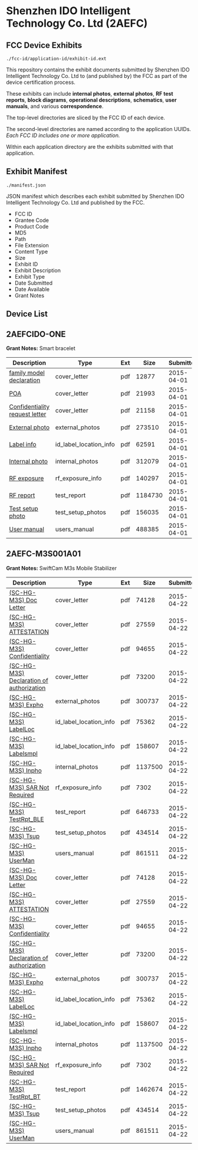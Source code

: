 # Shenzhen IDO Intelligent Technology Co. Ltd (2AEFC)
## FCC Device Exhibits

```
./fcc-id/application-id/exhibit-id.ext
```

This repository contains the exhibit documents submitted by Shenzhen IDO Intelligent Technology Co. Ltd to (and published by) the FCC as part of the device certification process.

These exhibits can include **internal photos**, **external photos**, **RF test reports**, **block diagrams**, **operational descriptions**, **schematics**, **user manuals**, and various **correspondence**.

The top-level directories are sliced by the FCC ID of each device.

The second-level directories are named according to the application UUIDs. *Each FCC ID includes one or more application.*

Within each application directory are the exhibits submitted with that application. 

## Exhibit Manifest

```
./manifest.json
```

JSON manifest which describes each exhibit submitted by Shenzhen IDO Intelligent Technology Co. Ltd and published by the FCC.

- FCC ID
- Grantee Code
- Product Code
- MD5
- Path
- File Extension
- Content Type
- Size
- Exhibit ID
- Exhibit Description
- Exhibit Type
- Date Submitted
- Date Available
- Grant Notes

## Device List
## 2AEFCIDO-ONE
**Grant Notes:** Smart bracelet

| Description | Type | Ext | Size | Submitted | Available |
| ----------- | ---- | --- | ---- | --------- | --------- |
| [family model declaration](2AEFCIDO-ONE/76f607200aec9899ea851c222b2b9a86/2572510.pdf) | cover_letter | pdf | 12877 | 2015-04-01 | 2015-04-01 |
| [POA](2AEFCIDO-ONE/76f607200aec9899ea851c222b2b9a86/2572511.pdf) | cover_letter | pdf | 21993 | 2015-04-01 | 2015-04-01 |
| [Confidentiality request letter](2AEFCIDO-ONE/76f607200aec9899ea851c222b2b9a86/2572512.pdf) | cover_letter | pdf | 21158 | 2015-04-01 | 2015-04-01 |
| [External photo](2AEFCIDO-ONE/76f607200aec9899ea851c222b2b9a86/2572519.pdf) | external_photos | pdf | 273510 | 2015-04-01 | 2015-04-01 |
| [Label info](2AEFCIDO-ONE/76f607200aec9899ea851c222b2b9a86/2572521.pdf) | id_label_location_info | pdf | 62591 | 2015-04-01 | 2015-04-01 |
| [Internal photo](2AEFCIDO-ONE/76f607200aec9899ea851c222b2b9a86/2572520.pdf) | internal_photos | pdf | 312079 | 2015-04-01 | 2015-04-01 |
| [RF exposure](2AEFCIDO-ONE/76f607200aec9899ea851c222b2b9a86/2572516.pdf) | rf_exposure_info | pdf | 140297 | 2015-04-01 | 2015-04-01 |
| [RF report](2AEFCIDO-ONE/76f607200aec9899ea851c222b2b9a86/2572517.pdf) | test_report | pdf | 1184730 | 2015-04-01 | 2015-04-01 |
| [Test setup photo](2AEFCIDO-ONE/76f607200aec9899ea851c222b2b9a86/2572518.pdf) | test_setup_photos | pdf | 156035 | 2015-04-01 | 2015-04-01 |
| [User manual](2AEFCIDO-ONE/76f607200aec9899ea851c222b2b9a86/2572522.pdf) | users_manual | pdf | 488385 | 2015-04-01 | 2015-04-01 |
## 2AEFC-M3S001A01
**Grant Notes:** SwiftCam M3s Mobile Stabilizer

| Description | Type | Ext | Size | Submitted | Available |
| ----------- | ---- | --- | ---- | --------- | --------- |
| [(SC-HG-M3S) Doc Letter](2AEFC-M3S001A01/ad19dfe785a4aa0f8a07bfb09c6d2a26/2593675.pdf) | cover_letter | pdf | 74128 | 2015-04-22 | 2015-04-23 |
| [(SC-HG-M3S) ATTESTATION](2AEFC-M3S001A01/ad19dfe785a4aa0f8a07bfb09c6d2a26/2593692.pdf) | cover_letter | pdf | 27559 | 2015-04-22 | 2015-04-23 |
| [(SC-HG-M3S) Confidentiality](2AEFC-M3S001A01/ad19dfe785a4aa0f8a07bfb09c6d2a26/2593693.pdf) | cover_letter | pdf | 94655 | 2015-04-22 | 2015-04-23 |
| [(SC-HG-M3S) Declaration of authorization](2AEFC-M3S001A01/ad19dfe785a4aa0f8a07bfb09c6d2a26/2593694.pdf) | cover_letter | pdf | 73200 | 2015-04-22 | 2015-04-23 |
| [(SC-HG-M3S) Expho](2AEFC-M3S001A01/ad19dfe785a4aa0f8a07bfb09c6d2a26/2593695.pdf) | external_photos | pdf | 300737 | 2015-04-22 | 2015-04-23 |
| [(SC-HG-M3S) LabelLoc](2AEFC-M3S001A01/ad19dfe785a4aa0f8a07bfb09c6d2a26/2593699.pdf) | id_label_location_info | pdf | 75362 | 2015-04-22 | 2015-04-23 |
| [(SC-HG-M3S) Labelsmpl](2AEFC-M3S001A01/ad19dfe785a4aa0f8a07bfb09c6d2a26/2593700.pdf) | id_label_location_info | pdf | 158607 | 2015-04-22 | 2015-04-23 |
| [(SC-HG-M3S) Inpho](2AEFC-M3S001A01/ad19dfe785a4aa0f8a07bfb09c6d2a26/2593696.pdf) | internal_photos | pdf | 1137500 | 2015-04-22 | 2015-04-23 |
| [(SC-HG-M3S) SAR Not Required](2AEFC-M3S001A01/ad19dfe785a4aa0f8a07bfb09c6d2a26/2593704.pdf) | rf_exposure_info | pdf | 7302 | 2015-04-22 | 2015-04-23 |
| [(SC-HG-M3S) TestRpt_BLE](2AEFC-M3S001A01/ad19dfe785a4aa0f8a07bfb09c6d2a26/2593794.pdf) | test_report | pdf | 646733 | 2015-04-22 | 2015-04-23 |
| [(SC-HG-M3S) Tsup](2AEFC-M3S001A01/ad19dfe785a4aa0f8a07bfb09c6d2a26/2593742.pdf) | test_setup_photos | pdf | 434514 | 2015-04-22 | 2015-04-23 |
| [(SC-HG-M3S) UserMan](2AEFC-M3S001A01/ad19dfe785a4aa0f8a07bfb09c6d2a26/2593743.pdf) | users_manual | pdf | 861511 | 2015-04-22 | 2015-04-23 |
| [(SC-HG-M3S) Doc Letter](2AEFC-M3S001A01/e6ff92abb6f82efb69de8b77afc01b4d/2593675.pdf) | cover_letter | pdf | 74128 | 2015-04-22 | 2015-04-23 |
| [(SC-HG-M3S) ATTESTATION](2AEFC-M3S001A01/e6ff92abb6f82efb69de8b77afc01b4d/2593692.pdf) | cover_letter | pdf | 27559 | 2015-04-22 | 2015-04-23 |
| [(SC-HG-M3S) Confidentiality](2AEFC-M3S001A01/e6ff92abb6f82efb69de8b77afc01b4d/2593693.pdf) | cover_letter | pdf | 94655 | 2015-04-22 | 2015-04-23 |
| [(SC-HG-M3S) Declaration of authorization](2AEFC-M3S001A01/e6ff92abb6f82efb69de8b77afc01b4d/2593694.pdf) | cover_letter | pdf | 73200 | 2015-04-22 | 2015-04-23 |
| [(SC-HG-M3S) Expho](2AEFC-M3S001A01/e6ff92abb6f82efb69de8b77afc01b4d/2593695.pdf) | external_photos | pdf | 300737 | 2015-04-22 | 2015-04-23 |
| [(SC-HG-M3S) LabelLoc](2AEFC-M3S001A01/e6ff92abb6f82efb69de8b77afc01b4d/2593699.pdf) | id_label_location_info | pdf | 75362 | 2015-04-22 | 2015-04-23 |
| [(SC-HG-M3S) Labelsmpl](2AEFC-M3S001A01/e6ff92abb6f82efb69de8b77afc01b4d/2593700.pdf) | id_label_location_info | pdf | 158607 | 2015-04-22 | 2015-04-23 |
| [(SC-HG-M3S) Inpho](2AEFC-M3S001A01/e6ff92abb6f82efb69de8b77afc01b4d/2593696.pdf) | internal_photos | pdf | 1137500 | 2015-04-22 | 2015-04-23 |
| [(SC-HG-M3S) SAR Not Required](2AEFC-M3S001A01/e6ff92abb6f82efb69de8b77afc01b4d/2593704.pdf) | rf_exposure_info | pdf | 7302 | 2015-04-22 | 2015-04-23 |
| [(SC-HG-M3S) TestRpt_BT](2AEFC-M3S001A01/e6ff92abb6f82efb69de8b77afc01b4d/2593741.pdf) | test_report | pdf | 1462674 | 2015-04-22 | 2015-04-23 |
| [(SC-HG-M3S) Tsup](2AEFC-M3S001A01/e6ff92abb6f82efb69de8b77afc01b4d/2593742.pdf) | test_setup_photos | pdf | 434514 | 2015-04-22 | 2015-04-23 |
| [(SC-HG-M3S) UserMan](2AEFC-M3S001A01/e6ff92abb6f82efb69de8b77afc01b4d/2593743.pdf) | users_manual | pdf | 861511 | 2015-04-22 | 2015-04-23 |
